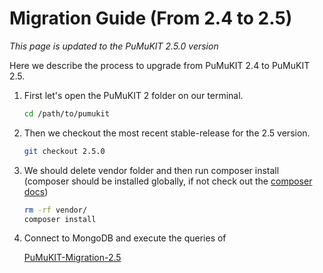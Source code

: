 # Migration Guide (From 2.4 to 2.5)

*This page is updated to the PuMuKIT 2.5.0 version*

Here we describe the process to upgrade from PuMuKIT 2.4 to PuMuKIT 2.5.

1. First let's open the PuMuKIT 2 folder on our terminal.

    ```bash
    cd /path/to/pumukit
    ```
2. Then we checkout the most recent stable-release for the 2.5 version.

    ```bash
    git checkout 2.5.0
    ```
3. We should delete vendor folder and then run composer install (composer should be installed globally, if not check out the [composer docs](https://getcomposer.org/doc/00-intro.md))

    ```bash
    rm -rf vendor/
    composer install
    ```
4. Connect to MongoDB and execute the queries of 
    
    [PuMuKIT-Migration-2.5](https://github.com/campusdomar/PuMuKIT2/blob/2.5.x/doc/updateModel_2.4_to_2.5.md)
